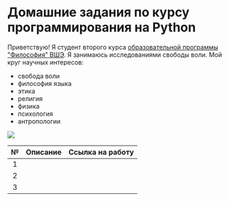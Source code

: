 # Домашние задания по курсу программирования на Python
Приветствую! Я студент второго курса [образовательной программы "Философия" ВШЭ](https://www.hse.ru/ba/phil/).
Я занимаюсь исследованиями свободы воли.
Мой круг научных интересов: 
- свобода воли
- философия языка
- этика
- религия
- физика
- психология
- антропологии

![](https://yandex.ru/images/search?img_url=https%3A%2F%2Fb1.culture.ru%2Fc%2F724355.jpg&p=1&text=Лев%20Толстой%20фото&pos=53&lr=117555&rpt=simage)

№|Описание|Ссылка на работу
:---:|:---:|:---:
1| |
2| |
3| |

